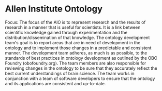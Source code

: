 # Allen Institute Ontology

Focus: The focus of the AIO is to represent research and the results of research in a manner that is useful for scientists. It is a link between scientific knowledge gained through experimentation and the distribution/dissemination of that knowledge. The ontology development team's goal is to report areas that are in need of development in the ontology and to implement those changes in a predictable and consistent manner. The development team adheres, as much is as possible, to the standards of best practices in ontology development as outlined by the OBO Foundry (obofoundry.org). The team members are also responsible for reviewing changes in the ontology to be sure that they accurately reflect the best current understandings of brain science. The team works in conjunction with a team of software developers to ensure that the ontology and its applications are consistent and up-to-date.
